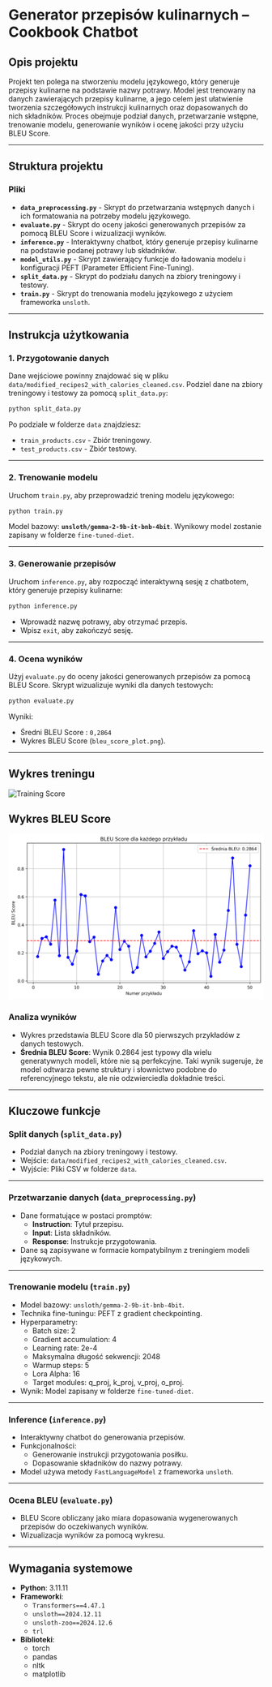 # Generator przepisów kulinarnych – Cookbook Chatbot

## Opis projektu
Projekt ten polega na stworzeniu modelu językowego, który generuje przepisy kulinarne na podstawie nazwy potrawy. Model jest trenowany na danych zawierających przepisy kulinarne, a jego celem jest ułatwienie tworzenia szczegółowych instrukcji kulinarnych oraz dopasowanych do nich składników. Proces obejmuje podział danych, przetwarzanie wstępne, trenowanie modelu, generowanie wyników i ocenę jakości przy użyciu BLEU Score.

---

## Struktura projektu

### Pliki

- **`data_preprocessing.py`** - Skrypt do przetwarzania wstępnych danych i ich formatowania na potrzeby modelu językowego.
- **`evaluate.py`** - Skrypt do oceny jakości generowanych przepisów za pomocą BLEU Score i wizualizacji wyników.
- **`inference.py`** - Interaktywny chatbot, który generuje przepisy kulinarne na podstawie podanej potrawy lub składników.
- **`model_utils.py`** - Skrypt zawierający funkcje do ładowania modelu i konfiguracji PEFT (Parameter Efficient Fine-Tuning).
- **`split_data.py`** - Skrypt do podziału danych na zbiory treningowy i testowy.
- **`train.py`** - Skrypt do trenowania modelu językowego z użyciem frameworka `unsloth`.
---

## Instrukcja użytkowania

### 1. Przygotowanie danych
Dane wejściowe powinny znajdować się w pliku `data/modified_recipes2_with_calories_cleaned.csv`. Podziel dane na zbiory treningowy i testowy za pomocą `split_data.py`:

```bash
python split_data.py
```

Po podziale w folderze `data` znajdziesz:
- `train_products.csv` - Zbiór treningowy.
- `test_products.csv` - Zbiór testowy.

---

### 2. Trenowanie modelu
Uruchom `train.py`, aby przeprowadzić trening modelu językowego:

```bash
python train.py
```

Model bazowy: **`unsloth/gemma-2-9b-it-bnb-4bit`**. Wynikowy model zostanie zapisany w folderze `fine-tuned-diet`.

---

### 3. Generowanie przepisów
Uruchom `inference.py`, aby rozpocząć interaktywną sesję z chatbotem, który generuje przepisy kulinarne:

```bash
python inference.py
```

- Wprowadź nazwę potrawy, aby otrzymać przepis.
- Wpisz `exit`, aby zakończyć sesję.

---

### 4. Ocena wyników
Użyj `evaluate.py` do oceny jakości generowanych przepisów za pomocą BLEU Score. Skrypt wizualizuje wyniki dla danych testowych:

```bash
python evaluate.py
```

Wyniki:
- Średni BLEU Score : ```0,2864```
- Wykres BLEU Score (`bleu_score_plot.png`).

---

## Wykres treningu
![Training Score](meal_model_plot.png)

## Wykres BLEU Score

![BLEU Score](bleu_score_plot.png)

### Analiza wyników
- Wykres przedstawia BLEU Score dla 50 pierwszych przykładów z danych testowych.
- **Średnia BLEU Score**: Wynik 0.2864 jest typowy dla wielu generatywnych modeli, które nie są perfekcyjne. Taki wynik sugeruje, że model odtwarza pewne struktury i słownictwo podobne do referencyjnego tekstu, ale nie odzwierciedla dokładnie treści.

---

## Kluczowe funkcje

### Split danych (`split_data.py`)
- Podział danych na zbiory treningowy i testowy.
- Wejście: `data/modified_recipes2_with_calories_cleaned.csv`.
- Wyjście: Pliki CSV w folderze `data`.

---

### Przetwarzanie danych (`data_preprocessing.py`)
- Dane formatujące w postaci promptów:
  - **Instruction**: Tytuł przepisu.
  - **Input**: Lista składników.
  - **Response**: Instrukcje przygotowania.
- Dane są zapisywane w formacie kompatybilnym z treningiem modeli językowych.

---

### Trenowanie modelu (`train.py`)
- Model bazowy: `unsloth/gemma-2-9b-it-bnb-4bit`.
- Technika fine-tuningu: PEFT z gradient checkpointing.
- Hyperparametry:
  - Batch size: 2
  - Gradient accumulation: 4
  - Learning rate: 2e-4
  - Maksymalna długość sekwencji: 2048
  - Warmup steps: 5
  - Lora Alpha: 16
  - Target modules: q_proj, k_proj, v_proj, o_proj.
- Wynik: Model zapisany w folderze `fine-tuned-diet`.

---

### Inference (`inference.py`)
- Interaktywny chatbot do generowania przepisów.
- Funkcjonalności:
  - Generowanie instrukcji przygotowania posiłku.
  - Dopasowanie składników do nazwy potrawy.
- Model używa metody `FastLanguageModel` z frameworka `unsloth`.

---

### Ocena BLEU (`evaluate.py`)
- BLEU Score obliczany jako miara dopasowania wygenerowanych przepisów do oczekiwanych wyników.
- Wizualizacja wyników za pomocą wykresu.

---

## Wymagania systemowe

- **Python**: 3.11.11
- **Frameworki**:
  - `Transformers==4.47.1`
  - `unsloth==2024.12.11`
  - `unsloth-zoo==2024.12.6`
  - `trl`
- **Biblioteki**:
  - torch
  - pandas
  - nltk
  - matplotlib
